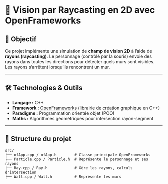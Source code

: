 ﻿# 🔦 Vision par Raycasting en 2D avec OpenFrameworks

## 🎯 Objectif

Ce projet implémente une simulation de **champ de vision 2D** à l’aide de **rayons (raycasting)**. Le personnage (contrôlé par la souris) envoie des rayons dans toutes les directions pour détecter quels murs sont visibles. Les rayons s’arrêtent lorsqu’ils rencontrent un mur.

---

## 🛠️ Technologies & Outils

- **Langage :** C++
- **Framework :** [OpenFrameworks](https://openframeworks.cc/) (librairie de création graphique en C++)
- **Paradigme :** Programmation orientée objet (POO)
- **Maths :** Algorithmes géométriques pour intersection rayon-segment

---

## 📁 Structure du projet

```plaintext
src/
├── ofApp.cpp / ofApp.h        # Classe principale OpenFrameworks
├── Particle.cpp / Particle.h  # Représente le personnage et ses rayons
├── Ray.cpp / Ray.h            # Gère les rayons, calculs d'intersection
├── Wall.cpp / Wall.h          # Représente les murs
